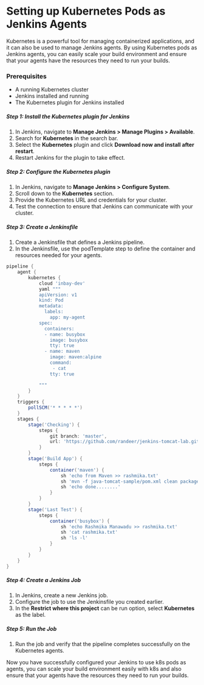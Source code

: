 # Setting up Kubernetes Pods as Jenkins Agents

Kubernetes is a powerful tool for managing containerized applications, and it can also be used to manage Jenkins agents. By using Kubernetes pods as Jenkins agents, you can easily scale your build environment and ensure that your agents have the resources they need to run your builds.

### Prerequisites
- A running Kubernetes cluster
- Jenkins installed and running
- The Kubernetes plugin for Jenkins installed

##### Step 1: Install the Kubernetes plugin for Jenkins
1. In Jenkins, navigate to **Manage Jenkins > Manage Plugins > Available**.
2. Search for **Kubernetes** in the search bar.
3. Select the **Kubernetes** plugin and click **Download now and install after restart**.
4. Restart Jenkins for the plugin to take effect.

##### Step 2: Configure the Kubernetes plugin
1. In Jenkins, navigate to **Manage Jenkins > Configure System**.
2. Scroll down to the **Kubernetes** section.
3. Provide the Kubernetes URL and credentials for your cluster.
4. Test the connection to ensure that Jenkins can communicate with your cluster.

##### Step 3: Create a Jenkinsfile

1. Create a Jenkinsfile that defines a Jenkins pipeline.
2. In the Jenkinsfile, use the podTemplate step to define the container and resources needed for your agents.

```groovy
pipeline {
    agent {
        kubernetes {
            cloud 'inbay-dev'
            yaml """
            apiVersion: v1
            kind: Pod
            metadata:
              labels:
                app: my-agent
            spec:
              containers:
              - name: busybox
                image: busybox
                tty: true
              - name: maven
                image: maven:alpine
                command:
                 - cat
                tty: true

            """
        }
    }
    triggers {
        pollSCM('* * * * *')
    }
    stages {
        stage('Checking') {
            steps {
                git branch: 'master',
                url: 'https://github.com/randeer/jenkins-tomcat-lab.git'
            }
        }
        stage('Build App') {
            steps {
                container('maven') {
                    sh 'echo from Maven >> rashmika.txt'
                    sh 'mvn -f java-tomcat-sample/pom.xml clean package'
                    sh 'echo done........'
                }
            }
        }
        stage('Last Test') {
            steps {
                container('busybox') {
                    sh 'echo Rashmika Manawadu >> rashmika.txt'
                    sh 'cat rashmika.txt'
                    sh 'ls -l'
                }
            }
        }
    }
}
```


##### Step 4: Create a Jenkins Job
1. In Jenkins, create a new Jenkins job.
2. Configure the job to use the Jenkinsfile you created earlier.
3. In the **Restrict where this project** can be run option, select **Kubernetes** as the label.

##### Step 5: Run the Job
1. Run the job and verify that the pipeline completes successfully on the Kubernetes agents.

Now you have successfully configured your Jenkins to use k8s pods as agents, you can scale your build environment easily with k8s and also ensure that your agents have the resources they need to run your builds.

